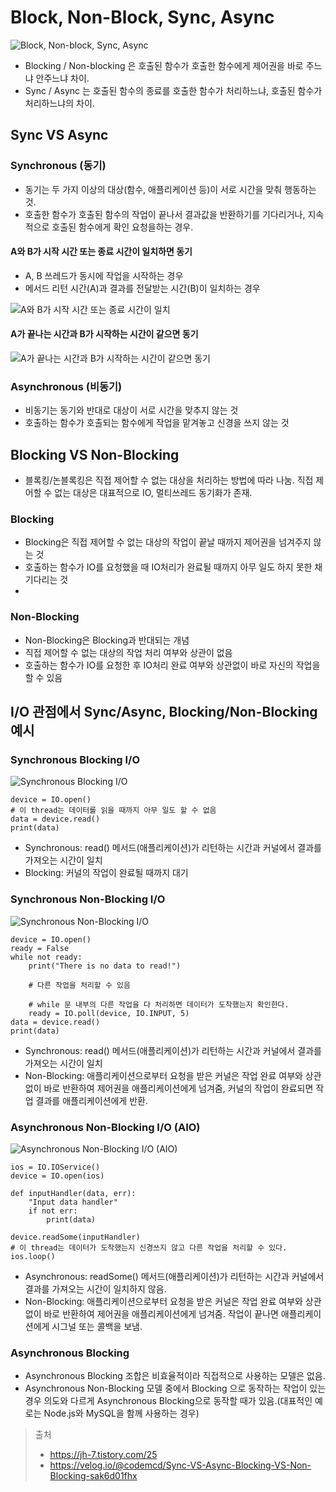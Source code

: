 # Block, Non-Block, Sync, Async

![Block, Non-block, Sync, Async](https://blog.kakaocdn.net/dn/Ueit3/btribLlso0C/z37PUrQlllkF7D3MI5aqb1/img.gif)

- Blocking / Non-blocking 은 호출된 함수가 호출한 함수에게 제어권을 바로 주느냐 안주느냐 차이.
- Sync / Async 는 호출된 함수의 종료를 호출한 함수가 처리하느냐, 호출된 함수가 처리하느냐의 차이.

## Sync VS Async

### Synchronous (동기)

- 동기는 두 가지 이상의 대상(함수, 애플리케이션 등)이 서로 시간을 맞춰 행동하는 것.
- 호출한 함수가 호출된 함수의 작업이 끝나서 결과값을 반환하기를 기다리거나, 지속적으로 호출된 함수에게 확인 요청을하는 경우.

#### A와 B가 시작 시간 또는 종료 시간이 일치하면 동기

- A, B 쓰레드가 동시에 작업을 시작하는 경우
- 메서드 리턴 시간(A)과 결과를 전달받는 시간(B)이 일치하는 경우

![A와 B가 시작 시간 또는 종료 시간이 일치](https://velog.velcdn.com/post-images%2Fcodemcd%2F78dd56a0-4a1d-11ea-99c6-dd89d1c118fe%2FSpringCamp2017-AsyncSpring-1.png)

#### A가 끝나는 시간과 B가 시작하는 시간이 같으면 동기

![A가 끝나는 시간과 B가 시작하는 시간이 같으면 동기](https://velog.velcdn.com/post-images%2Fcodemcd%2F7e027a20-4a1d-11ea-99c6-dd89d1c118fe%2FSpringCamp-AsyncSpring-2.png)

### Asynchronous (비동기)

- 비동기는 동기와 반대로 대상이 서로 시간을 맞추지 않는 것
- 호출하는 함수가 호출되는 함수에게 작업을 맡겨놓고 신경을 쓰지 않는 것

## Blocking VS Non-Blocking

- 블록킹/논블록킹은 직접 제어할 수 없는 대상을 처리하는 방법에 따라 나눔. 직접 제어할 수 없는 대상은 대표적으로 IO, 멀티쓰레드 동기화가 존재.

### Blocking

- Blocking은 직접 제어할 수 없는 대상의 작업이 끝날 때까지 제어권을 넘겨주지 않는 것
- 호출하는 함수가 IO를 요청했을 때 IO처리가 완료될 때까지 아무 일도 하지 못한 채 기다리는 것
-

### Non-Blocking

- Non-Blocking은 Blocking과 반대되는 개념
- 직접 제어할 수 없는 대상의 작업 처리 여부와 상관이 없음
- 호출하는 함수가 IO를 요청한 후 IO처리 완료 여부와 상관없이 바로 자신의 작업을 할 수 있음

## I/O 관점에서 Sync/Async, Blocking/Non-Blocking 예시

### Synchronous Blocking I/O

![Synchronous Blocking I/O](https://velog.velcdn.com/post-images%2Fcodemcd%2F8c51a790-4a1d-11ea-a77e-bff20a601eb8%2Fsynchronous-blocking-IO.png)

```
device = IO.open()
# 이 thread는 데이터를 읽을 때까지 아무 일도 할 수 없음
data = device.read()
print(data)
```

- Synchronous: read() 메서드(애플리케이션)가 리턴하는 시간과 커널에서 결과를 가져오는 시간이 일치
- Blocking: 커널의 작업이 완료될 때까지 대기

### Synchronous Non-Blocking I/O

![Synchronous Non-Blocking I/O](https://velog.velcdn.com/post-images%2Fcodemcd%2F982dd930-4a1d-11ea-a77e-bff20a601eb8%2FSynchronous-non-blocking-IO.png)

```
device = IO.open()
ready = False
while not ready:
    print("There is no data to read!")

    # 다른 작업을 처리할 수 있음

    # while 문 내부의 다른 작업을 다 처리하면 데이터가 도착했는지 확인한다.
    ready = IO.poll(device, IO.INPUT, 5)
data = device.read()
print(data)
```
- Synchronous: read() 메서드(애플리케이션)가 리턴하는 시간과 커널에서 결과를 가져오는 시간이 일치
- Non-Blocking: 애플리케이션으로부터 요청을 받은 커널은 작업 완료 여부와 상관없이 바로 반환하여 제어권을 애플리케이션에게 넘겨줌, 커널의 작업이 완료되면 작업 결과를 애플리케이션에게 반환.

### Asynchronous Non-Blocking I/O (AIO)

![Asynchronous Non-Blocking I/O (AIO)](https://velog.velcdn.com/post-images%2Fcodemcd%2F9dd91ca0-4a1d-11ea-a77e-bff20a601eb8%2FAsynchronous-non-blocking-IO.png)
```
ios = IO.IOService()
device = IO.open(ios)

def inputHandler(data, err):
    "Input data handler"
    if not err:
        print(data)

device.readSome(inputHandler)
# 이 thread는 데이터가 도착했는지 신경쓰지 않고 다른 작업을 처리할 수 있다.
ios.loop()
```

- Asynchronous: readSome() 메서드(애플리케이션)가 리턴하는 시간과 커널에서 결과를 가져오는 시간이 일치하지 않음.
- Non-Blocking: 애플리케이션으로부터 요청을 받은 커널은 작업 완료 여부와 상관없이 바로 반환하여 제어권을 애플리케이션에게 넘겨줌. 작업이 끝나면 애플리케이션에게 시그널 또는 콜백을 보냄.

### Asynchronous Blocking
- Asynchronous Blocking 조합은 비효율적이라 직접적으로 사용하는 모델은 없음.
- Asynchronous Non-Blocking 모델 중에서 Blocking 으로 동작하는 작업이 있는 경우 의도와 다르게 Asynchronous Blocking으로 동작할 때가 있음.(대표적인 예로는 Node.js와 MySQL을 함께 사용하는 경우)

> 출처
>
> - https://jh-7.tistory.com/25
> - https://velog.io/@codemcd/Sync-VS-Async-Blocking-VS-Non-Blocking-sak6d01fhx